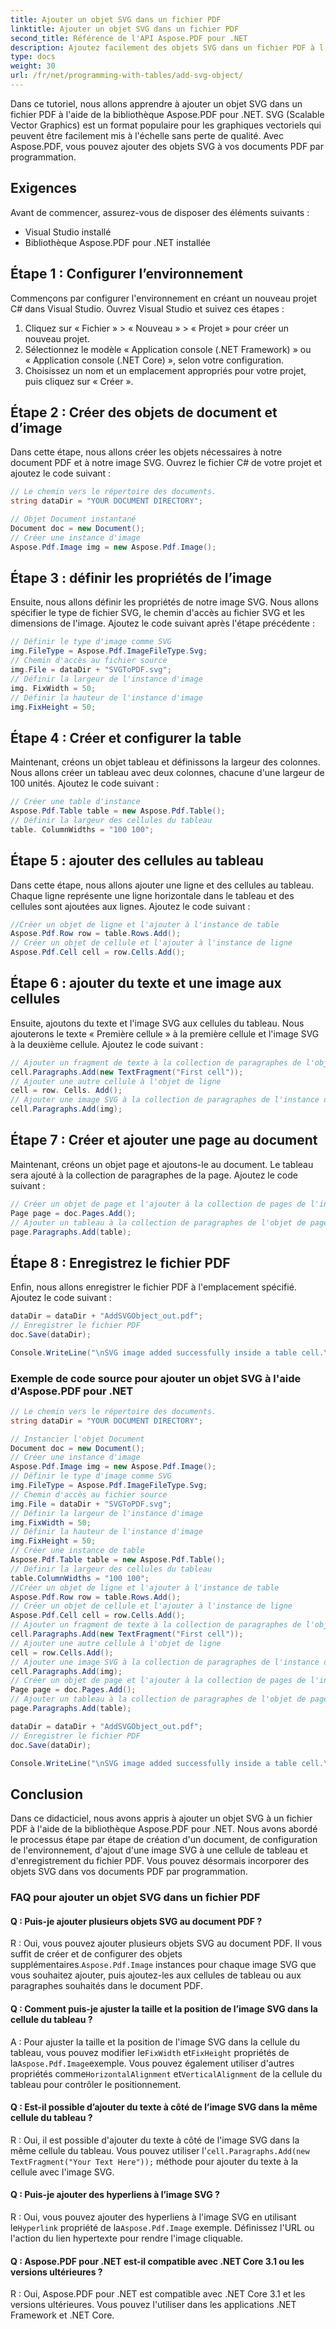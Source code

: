 ```yaml
---
title: Ajouter un objet SVG dans un fichier PDF
linktitle: Ajouter un objet SVG dans un fichier PDF
second_title: Référence de l'API Aspose.PDF pour .NET
description: Ajoutez facilement des objets SVG dans un fichier PDF à l'aide d'Aspose.PDF pour .NET.
type: docs
weight: 30
url: /fr/net/programming-with-tables/add-svg-object/
---
```

Dans ce tutoriel, nous allons apprendre à ajouter un objet SVG dans un fichier PDF à l'aide de la bibliothèque Aspose.PDF pour .NET. SVG (Scalable Vector Graphics) est un format populaire pour les graphiques vectoriels qui peuvent être facilement mis à l'échelle sans perte de qualité. Avec Aspose.PDF, vous pouvez ajouter des objets SVG à vos documents PDF par programmation.

## Exigences

Avant de commencer, assurez-vous de disposer des éléments suivants :

- Visual Studio installé
- Bibliothèque Aspose.PDF pour .NET installée

## Étape 1 : Configurer l’environnement

Commençons par configurer l'environnement en créant un nouveau projet C# dans Visual Studio. Ouvrez Visual Studio et suivez ces étapes :

1. Cliquez sur « Fichier » > « Nouveau » > « Projet » pour créer un nouveau projet.
2. Sélectionnez le modèle « Application console (.NET Framework) » ou « Application console (.NET Core) », selon votre configuration.
3. Choisissez un nom et un emplacement appropriés pour votre projet, puis cliquez sur « Créer ».

## Étape 2 : Créer des objets de document et d’image

Dans cette étape, nous allons créer les objets nécessaires à notre document PDF et à notre image SVG. Ouvrez le fichier C# de votre projet et ajoutez le code suivant :

```csharp
// Le chemin vers le répertoire des documents.
string dataDir = "YOUR DOCUMENT DIRECTORY";

// Objet Document instantané
Document doc = new Document();
// Créer une instance d'image
Aspose.Pdf.Image img = new Aspose.Pdf.Image();
```

## Étape 3 : définir les propriétés de l’image

Ensuite, nous allons définir les propriétés de notre image SVG. Nous allons spécifier le type de fichier SVG, le chemin d'accès au fichier SVG et les dimensions de l'image. Ajoutez le code suivant après l'étape précédente :

```csharp
// Définir le type d'image comme SVG
img.FileType = Aspose.Pdf.ImageFileType.Svg;
// Chemin d'accès au fichier source
img.File = dataDir + "SVGToPDF.svg";
// Définir la largeur de l'instance d'image
img. FixWidth = 50;
// Définir la hauteur de l'instance d'image
img.FixHeight = 50;
```

## Étape 4 : Créer et configurer la table

Maintenant, créons un objet tableau et définissons la largeur des colonnes. Nous allons créer un tableau avec deux colonnes, chacune d'une largeur de 100 unités. Ajoutez le code suivant :

```csharp
// Créer une table d'instance
Aspose.Pdf.Table table = new Aspose.Pdf.Table();
// Définir la largeur des cellules du tableau
table. ColumnWidths = "100 100";
```

## Étape 5 : ajouter des cellules au tableau

Dans cette étape, nous allons ajouter une ligne et des cellules au tableau. Chaque ligne représente une ligne horizontale dans le tableau et des cellules sont ajoutées aux lignes. Ajoutez le code suivant :

```csharp
//Créer un objet de ligne et l'ajouter à l'instance de table
Aspose.Pdf.Row row = table.Rows.Add();
// Créer un objet de cellule et l'ajouter à l'instance de ligne
Aspose.Pdf.Cell cell = row.Cells.Add();
```

## Étape 6 : ajouter du texte et une image aux cellules

Ensuite, ajoutons du texte et l'image SVG aux cellules du tableau. Nous ajouterons le texte « Première cellule » à la première cellule et l'image SVG à la deuxième cellule. Ajoutez le code suivant :

```csharp
// Ajouter un fragment de texte à la collection de paragraphes de l'objet cellule
cell.Paragraphs.Add(new TextFragment("First cell"));
// Ajouter une autre cellule à l'objet de ligne
cell = row. Cells. Add();
// Ajouter une image SVG à la collection de paragraphes de l'instance de cellule récemment ajoutée
cell.Paragraphs.Add(img);
```

## Étape 7 : Créer et ajouter une page au document

Maintenant, créons un objet page et ajoutons-le au document. Le tableau sera ajouté à la collection de paragraphes de la page. Ajoutez le code suivant :

```csharp
// Créer un objet de page et l'ajouter à la collection de pages de l'instance de document
Page page = doc.Pages.Add();
// Ajouter un tableau à la collection de paragraphes de l'objet de page
page.Paragraphs.Add(table);
```

## Étape 8 : Enregistrez le fichier PDF

Enfin, nous allons enregistrer le fichier PDF à l'emplacement spécifié. Ajoutez le code suivant :

```csharp
dataDir = dataDir + "AddSVGObject_out.pdf";
// Enregistrer le fichier PDF
doc.Save(dataDir);

Console.WriteLine("\nSVG image added successfully inside a table cell.\nFile saved at " + dataDir);
```

### Exemple de code source pour ajouter un objet SVG à l'aide d'Aspose.PDF pour .NET

```csharp
// Le chemin vers le répertoire des documents.
string dataDir = "YOUR DOCUMENT DIRECTORY";

// Instancier l'objet Document
Document doc = new Document();
// Créer une instance d'image
Aspose.Pdf.Image img = new Aspose.Pdf.Image();
// Définir le type d'image comme SVG
img.FileType = Aspose.Pdf.ImageFileType.Svg;
// Chemin d'accès au fichier source
img.File = dataDir + "SVGToPDF.svg";
// Définir la largeur de l'instance d'image
img.FixWidth = 50;
// Définir la hauteur de l'instance d'image
img.FixHeight = 50;
// Créer une instance de table
Aspose.Pdf.Table table = new Aspose.Pdf.Table();
// Définir la largeur des cellules du tableau
table.ColumnWidths = "100 100";
//Créer un objet de ligne et l'ajouter à l'instance de table
Aspose.Pdf.Row row = table.Rows.Add();
// Créer un objet de cellule et l'ajouter à l'instance de ligne
Aspose.Pdf.Cell cell = row.Cells.Add();
// Ajouter un fragment de texte à la collection de paragraphes de l'objet cellule
cell.Paragraphs.Add(new TextFragment("First cell"));
// Ajouter une autre cellule à l'objet de ligne
cell = row.Cells.Add();
// Ajouter une image SVG à la collection de paragraphes de l'instance de cellule récemment ajoutée
cell.Paragraphs.Add(img);
// Créer un objet de page et l'ajouter à la collection de pages de l'instance de document
Page page = doc.Pages.Add();
// Ajouter un tableau à la collection de paragraphes de l'objet de page
page.Paragraphs.Add(table);

dataDir = dataDir + "AddSVGObject_out.pdf";
// Enregistrer le fichier PDF
doc.Save(dataDir);

Console.WriteLine("\nSVG image added successfully inside a table cell.\nFile saved at " + dataDir);            
```

## Conclusion

Dans ce didacticiel, nous avons appris à ajouter un objet SVG à un fichier PDF à l'aide de la bibliothèque Aspose.PDF pour .NET. Nous avons abordé le processus étape par étape de création d'un document, de configuration de l'environnement, d'ajout d'une image SVG à une cellule de tableau et d'enregistrement du fichier PDF. Vous pouvez désormais incorporer des objets SVG dans vos documents PDF par programmation.

### FAQ pour ajouter un objet SVG dans un fichier PDF

#### Q : Puis-je ajouter plusieurs objets SVG au document PDF ?

 R : Oui, vous pouvez ajouter plusieurs objets SVG au document PDF. Il vous suffit de créer et de configurer des objets supplémentaires.`Aspose.Pdf.Image` instances pour chaque image SVG que vous souhaitez ajouter, puis ajoutez-les aux cellules de tableau ou aux paragraphes souhaités dans le document PDF.

#### Q : Comment puis-je ajuster la taille et la position de l’image SVG dans la cellule du tableau ?

 A : Pour ajuster la taille et la position de l'image SVG dans la cellule du tableau, vous pouvez modifier le`FixWidth` et`FixHeight` propriétés de la`Aspose.Pdf.Image`exemple. Vous pouvez également utiliser d'autres propriétés comme`HorizontalAlignment` et`VerticalAlignment` de la cellule du tableau pour contrôler le positionnement.

#### Q : Est-il possible d’ajouter du texte à côté de l’image SVG dans la même cellule du tableau ?

 R : Oui, il est possible d'ajouter du texte à côté de l'image SVG dans la même cellule du tableau. Vous pouvez utiliser l'`cell.Paragraphs.Add(new TextFragment("Your Text Here"));` méthode pour ajouter du texte à la cellule avec l'image SVG.

#### Q : Puis-je ajouter des hyperliens à l’image SVG ?

 R : Oui, vous pouvez ajouter des hyperliens à l'image SVG en utilisant le`Hyperlink` propriété de la`Aspose.Pdf.Image` exemple. Définissez l'URL ou l'action du lien hypertexte pour rendre l'image cliquable.

#### Q : Aspose.PDF pour .NET est-il compatible avec .NET Core 3.1 ou les versions ultérieures ?

R : Oui, Aspose.PDF pour .NET est compatible avec .NET Core 3.1 et les versions ultérieures. Vous pouvez l'utiliser dans les applications .NET Framework et .NET Core.
